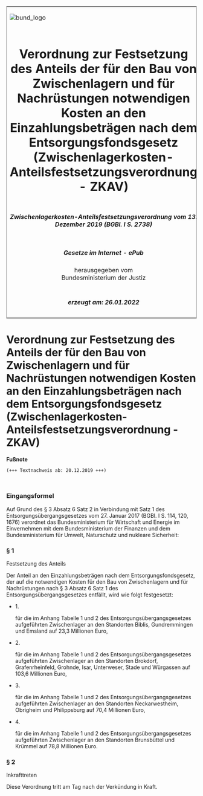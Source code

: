 <span id="DECKBLATT.html"></span>

<table border="0" frame="border" width="100%">

<tr valign="top">

<td align="left">

![bund\_logo](BfJ_2021_Web_de_de.gif)

</td>

<td align="right">

 

</td>

</tr>

<tr align="center" valign="middle">

<td colspan="2">

# Verordnung zur Festsetzung des Anteils der für den Bau von Zwischenlagern und für Nachrüstungen notwendigen Kosten an den Einzahlungsbeträgen nach dem Entsorgungsfondsgesetz (Zwischenlagerkosten-Anteilsfestsetzungsverordnung - ZKAV)

</td>

</tr>

<tr align="center" valign="middle">

<td colspan="2">

##### Zwischenlagerkosten-Anteilsfestsetzungsverordnung vom 13. Dezember 2019 (BGBl. I S. 2738)

</td>

</tr>

<tr align="center" valign="middle">

<td colspan="2">

  
  

##### Gesetze im Internet - ePub  
  
herausgegeben vom  
Bundesministerium der Justiz

</td>

</tr>

<tr align="center" valign="bottom">

<td colspan="2">

  
  

##### erzeugt am: 26.01.2022

</td>

</tr>

</table>

<span id="BJNR273800019.html"></span>

# Verordnung zur Festsetzung des Anteils der für den Bau von Zwischenlagern und für Nachrüstungen notwendigen Kosten an den Einzahlungsbeträgen nach dem Entsorgungsfondsgesetz (Zwischenlagerkosten-Anteilsfestsetzungsverordnung - ZKAV)

<div>

  
**Fußnote**

<div class="jnhtml">

<div>

<div class="jurAbsatz">

  

``` 
(+++ Textnachweis ab: 20.12.2019 +++)

 
```

</div>

</div>

</div>

</div>

<span id="BJNR273800019BJNE000100000.html"></span>

### Eingangsformel  

<div>

<div class="jnhtml">

<div>

<div class="jurAbsatz">

Auf Grund des § 3 Absatz 6 Satz 2 in Verbindung mit Satz 1 des
Entsorgungsübergangsgesetzes vom 27. Januar 2017 (BGBl. I S. 114, 120,
1676) verordnet das Bundesministerium für Wirtschaft und Energie im
Einvernehmen mit dem Bundesministerium der Finanzen und dem
Bundesministerium für Umwelt, Naturschutz und nukleare Sicherheit:

</div>

</div>

</div>

</div>

<span id="BJNR273800019BJNE000200000.html"></span>

### § 1  
Festsetzung des Anteils

<div>

<div class="jnhtml">

<div>

<div class="jurAbsatz">

Der Anteil an den Einzahlungsbeträgen nach dem Entsorgungsfondsgesetz,
der auf die notwendigen Kosten für den Bau von Zwischenlagern und für
Nachrüstungen nach § 3 Absatz 6 Satz 1 des Entsorgungsübergangsgesetzes
entfällt, wird wie folgt festgesetzt:

  - 1\.
    
    <div>
    
    für die im Anhang Tabelle 1 und 2 des Entsorgungsübergangsgesetzes
    aufgeführten Zwischenlager an den Standorten Biblis, Gundremmingen
    und Emsland auf 23,3 Millionen Euro,
    
    </div>

  - 2\.
    
    <div>
    
    für die im Anhang Tabelle 1 und 2 des Entsorgungsübergangsgesetzes
    aufgeführten Zwischenlager an den Standorten Brokdorf,
    Grafenrheinfeld, Grohnde, Isar, Unterweser, Stade und Würgassen auf
    103,6 Millionen Euro,
    
    </div>

  - 3\.
    
    <div>
    
    für die im Anhang Tabelle 1 und 2 des Entsorgungsübergangsgesetzes
    aufgeführten Zwischenlager an den Standorten Neckarwestheim,
    Obrigheim und Philippsburg auf 70,4 Millionen Euro,
    
    </div>

  - 4\.
    
    <div>
    
    für die im Anhang Tabelle 1 und 2 des Entsorgungsübergangsgesetzes
    aufgeführten Zwischenlager an den Standorten Brunsbüttel und Krümmel
    auf 78,8 Millionen Euro.
    
    </div>

</div>

</div>

</div>

</div>

<span id="BJNR273800019BJNE000300000.html"></span>

### § 2  
Inkrafttreten

<div>

<div class="jnhtml">

<div>

<div class="jurAbsatz">

Diese Verordnung tritt am Tag nach der Verkündung in Kraft.

</div>

</div>

</div>

</div>
